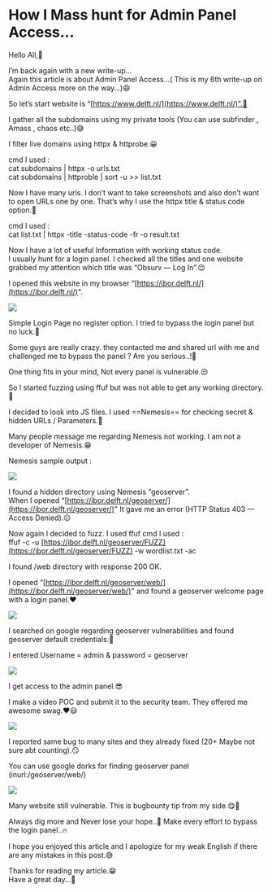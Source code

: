 # How I Mass hunt for Admin Panel Access…


Hello All,🙂

I’m back again with a new write-up…  
Again this article is about Admin Panel Access…( This is my 6th write-up on Admin Access more on the way…)😄

So let’s start website is “[https://www.delft.nl/](https://www.delft.nl/)".🤪

I gather all the subdomains using my private tools (You can use subfinder , Amass , chaos etc..)😅

I filter live domains using httpx & httprobe.😀

cmd I used :  
cat subdomains | httpx -o urls.txt  
cat subdomains | httproble | sort -u >> list.txt

Now I have many urls. I don’t want to take screenshots and also don’t want to open URLs one by one. That’s why I use the httpx title & status code option.🤔

cmd I used :  
cat list.txt | httpx -title -status-code -fr -o result.txt

Now I have a lot of useful Information with working status code.  
I usually hunt for a login panel. I checked all the titles and one website grabbed my attention which title was “Obsurv — Log In”.😌

I opened this website in my browser “[https://ibor.delft.nl/](https://ibor.delft.nl/)".

![](https://miro.medium.com/v2/resize:fit:700/1*NA2e8jOkzbaFMUazaicHTA.png)

Simple Login Page no register option. I tried to bypass the login panel but no luck.🙁

Some guys are really crazy. they contacted me and shared url with me and challenged me to bypass the panel ? Are you serious..!🤨

One thing fits in your mind, Not every panel is vulnerable.😒

So I started fuzzing using ffuf but was not able to get any working directory.🧐

I decided to look into JS files. I used ==Nemesis== for checking secret & hidden URLs / Parameters.🤩

Many people message me regarding Nemesis not working. I am not a developer of Nemesis.😁

Nemesis sample output :

![](https://miro.medium.com/v2/resize:fit:700/1*kXr0PIhAKTm-4VE9lyJZyQ.png)

I found a hidden directory using Nemesis “geoserver”.  
When I opened “[https://ibor.delft.nl/geoserver/](https://ibor.delft.nl/geoserver/)" It gave me an error (HTTP Status 403 — Access Denied).😐

Now again I decided to fuzz. I used ffuf cmd I used :  
ffuf -c -u [https://ibor.delft.nl/geoserver/FUZZ](https://ibor.delft.nl/geoserver/FUZZ) -w wordlist.txt -ac

I found /web directory with response 200 OK.

I opened “[https://ibor.delft.nl/geoserver/web/](https://ibor.delft.nl/geoserver/web/)" and found a geoserver welcome page with a login panel.♥️

![](https://miro.medium.com/v2/resize:fit:700/1*pL8SE-G4SuKzO38L1qqt2g.png)

I searched on google regarding geoserver vulnerabilities and found geoserver default credentials.🤗

I entered Username = admin & password = geoserver

![](https://miro.medium.com/v2/resize:fit:700/1*PpySMrQclhJZjk1o2vWfOQ.png)

I get access to the admin panel.😎

I make a video POC and submit it to the security team. They offered me awesome swag.♥️😃

![](https://miro.medium.com/v2/resize:fit:700/1*exjzR4rWLsiocyiKZz3OCQ.png)

I reported same bug to many sites and they already fixed (20+ Maybe not sure abt counting).😏

You can use google dorks for finding geoserver panel (inurl:/geoserver/web/)

![](https://miro.medium.com/v2/resize:fit:700/1*JO6H-2PJnyAILKRG3u27vQ.png)

Many website still vulnerable. This is bugbounty tip from my side.😋🤩

Always dig more and Never lose your hope..🙂 Make every effort to bypass the login panel..🔥

I hope you enjoyed this article and I apologize for my weak English if there are any mistakes in this post.😅

Thanks for reading my article.😁  
Have a great day…🙂



